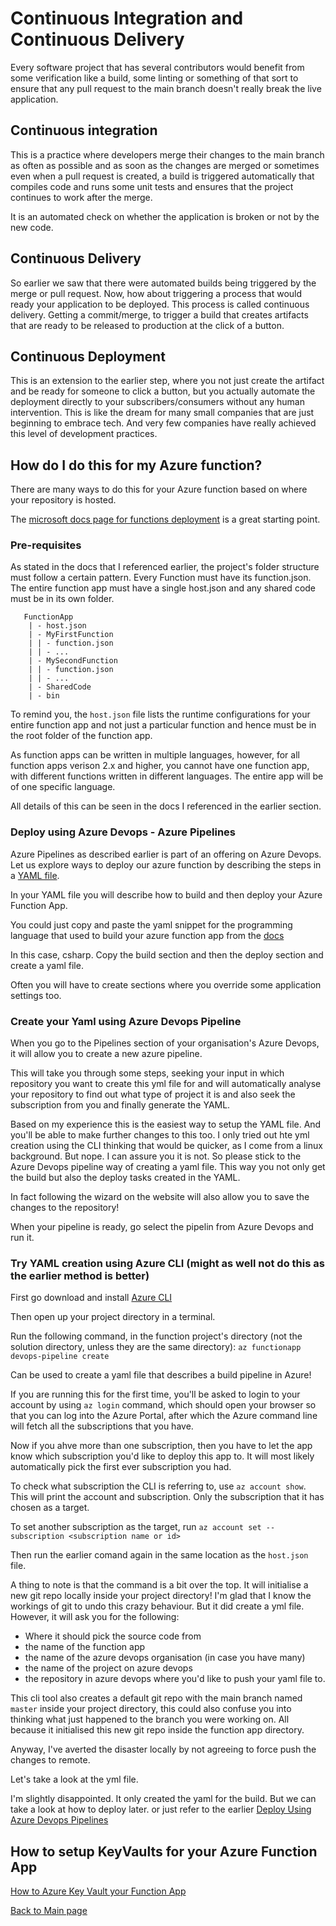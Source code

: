 # Continuous Integration and Continuous Delivery

Every software project that has several contributors would benefit from some verification like a build, some linting or something of that sort to ensure that any pull request to the main branch doesn't really break the live application.

## Continuous integration

This is a practice where developers merge their changes to the main branch as often as possible and as soon as the changes are merged or sometimes even when a pull request is created, a build is triggered automatically that compiles code and runs some unit tests and ensures that the project continues to work after the merge. 

It is an automated check on whether the application is broken or not by the new code. 

## Continuous Delivery

So earlier we saw that there were automated builds being triggered by the merge or pull request. Now, how about triggering a process that would ready your application to be deployed. This process is called continuous delivery. Getting a commit/merge, to trigger a build that creates artifacts that are ready to be released to production at the click of a button.

## Continuous Deployment

This is an extension to the earlier step, where you not just create the artifact and be ready for someone to click a button, but you actually automate the deployment directly to your subscribers/consumers without any human intervention. This is like the dream for many small companies that are just beginning to embrace tech. And very few companies have really achieved this level of development practices.

## How do I do this for my Azure function?

There are many ways to do this for your Azure function based on where your repository is hosted.

The [microsoft docs page for functions deployment](https://docs.microsoft.com/en-us/azure/azure-functions/functions-continuous-deployment) is a great starting point.

### Pre-requisites

As stated in the docs that I referenced earlier, the project's folder structure must follow a certain pattern. 
Every Function must have its function.json. The entire function app must have a single host.json and any shared code must be in its own folder.

```
   FunctionApp
    | - host.json
    | - MyFirstFunction
    | | - function.json
    | | - ...  
    | - MySecondFunction
    | | - function.json
    | | - ...  
    | - SharedCode
    | - bin
```

To remind you, the `host.json` file lists the runtime configurations for your entire function app and not just a particular function and hence must be in the root folder of the function app. 

As function apps can be written in multiple languages, however, for all function apps verison 2.x and higher, you cannot have one function app, with different functions written in different languages. The entire app will be of one specific language.

All details of this can be seen in the docs I referenced in the earlier section.

### Deploy using Azure Devops - Azure Pipelines

Azure Pipelines as described earlier is part of an offering on Azure Devops. Let us explore ways to deploy our azure function by describing the steps in a [YAML file](https://yaml.org/).

In your YAML file you will describe how to build and then deploy your Azure Function App.

You could just copy and paste the yaml snippet for the programming language that used to build your azure function app from the [docs](https://docs.microsoft.com/en-us/azure/azure-functions/functions-how-to-azure-devops?tabs=csharp)

In this case, csharp. Copy the build section and then the deploy section and create a yaml file. 

Often you will have to create sections where you override some application settings too. 

### Create your Yaml using Azure Devops Pipeline

When you go to the Pipelines section of your organisation's Azure Devops, it will allow you to create a new azure pipeline. 

This will take you through some steps, seeking your input in which repository you want to create this yml file for and will automatically analyse your repository to find out what type of project it is and also seek the subscription from you and finally generate the YAML. 

Based on my experience this is the easiest way to setup the YAML file. And you'll be able to make further changes to this too. I only tried out hte yml creation using the CLI thinking that would be quicker, as I come from a linux background. But nope. I can assure you it is not. So please stick to the Azure Devops pipeline way of creating a yaml file. This way you not only get the build but also the deploy tasks created in the YAML.

In fact following the wizard on the website will also allow you to save the changes to the repository! 

When your pipeline is ready, go select the pipelin from Azure Devops and run it. 

### Try YAML creation using Azure CLI (might as well not do this as the earlier method is better)

First go download and install [Azure CLI](https://docs.microsoft.com/en-us/cli/azure/install-azure-cli)

Then open up your project directory in a terminal.

Run the following command, in the function project's directory (not the solution directory, unless they are the same directory): 
`az functionapp devops-pipeline create`

Can be used to create a yaml file that describes a build pipeline in Azure!

If you are running this for the first time, you'll be asked to login to your account by using `az login` command, which should open your browser so that you can log into the Azure Portal, after which the Azure command line will fetch all the subscriptions that you have. 

Now if you ahve more than one subscription, then you have to let the app know which subscription you'd like to deploy this app to. It will most likely automatically pick the first ever subscription you had. 

To check what subscription the CLI is referring to, use `az account show`. This will print the account and subscription.
Only the subscription that it has chosen as a target. 

To set another subscription as the target, run `az account set --subscription <subscription name or id>`

Then run the earlier comand again in the same location as the `host.json` file.

A thing to note is that the command is a bit over the top. It will initialise a new git repo locally inside your project directory! I'm glad that I know the workings of git to undo this crazy behaviour. But it did create a yml file. 
However, it will ask you for the following:
 
* Where it should pick the source code from
* the name of the function app
* the name of the azure devops organisation (in case you have many)
* the name of the project on azure devops
* the repository in azure devops where you'd like to push your yaml file to.

This cli tool also creates a default git repo with the main branch named `master` inside your project directory, this could also confuse you into thinking what just happened to the branch you were working on. All because it initialised this new git repo inside the function app directory. 

Anyway, I've averted the disaster locally by not agreeing to force push the changes to remote. 

Let's take a look at the yml file. 

I'm slightly disappointed. It only created the yaml for the build. But we can take a look at how to deploy later. or just refer to the earlier [Deploy Using Azure Devops Pipelines](###deploy-using-Azure-Devops---azure-pipelines)

## How to setup KeyVaults for your Azure Function App

[How to Azure Key Vault your Function App](./AzureKeyVault.md)

[Back to Main page](./README.md##function-on-portal)
